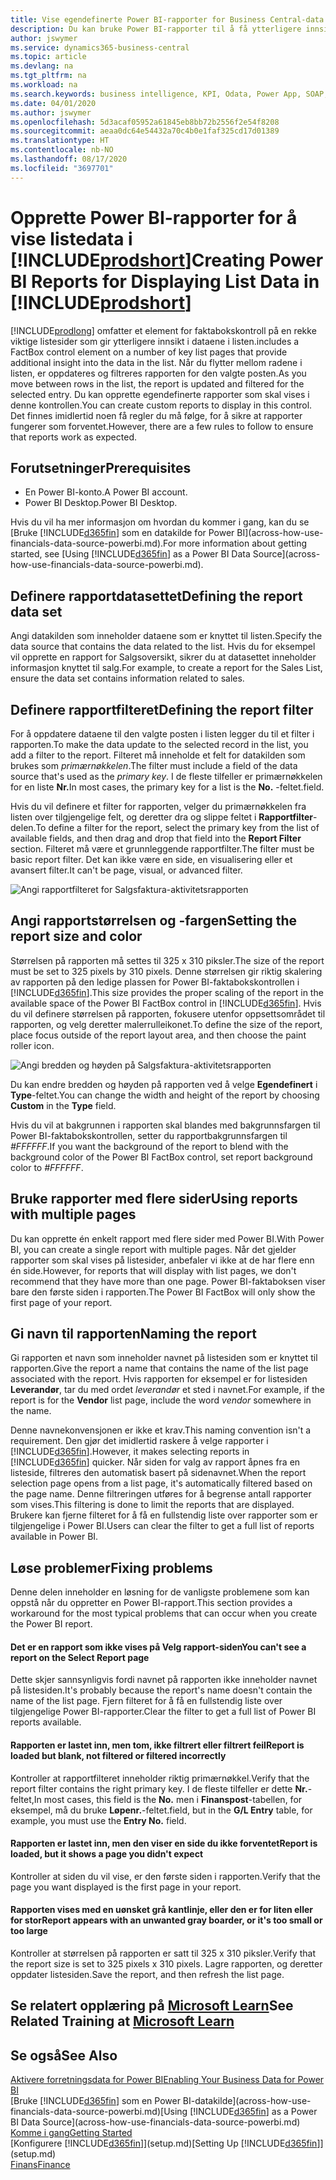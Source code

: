 ```yaml
---
title: Vise egendefinerte Power BI-rapporter for Business Central-data | Microsoft Docs
description: Du kan bruke Power BI-rapporter til å få ytterligere innsikt i data i lister.
author: jswymer
ms.service: dynamics365-business-central
ms.topic: article
ms.devlang: na
ms.tgt_pltfrm: na
ms.workload: na
ms.search.keywords: business intelligence, KPI, Odata, Power App, SOAP, analysis
ms.date: 04/01/2020
ms.author: jswymer
ms.openlocfilehash: 5d3acaf05952a61845eb8bb72b2556f2e54f8208
ms.sourcegitcommit: aeaa0dc64e54432a70c4b0e1faf325cd17d01389
ms.translationtype: HT
ms.contentlocale: nb-NO
ms.lasthandoff: 08/17/2020
ms.locfileid: "3697701"
---
```

# <a name="creating-power-bi-reports-for-displaying-list-data-in-prodshort"></a><span data-ttu-id="69548-103">Opprette Power BI-rapporter for å vise listedata i [!INCLUDE[prodshort](includes/prodshort.md)]</span><span class="sxs-lookup"><span data-stu-id="69548-103">Creating Power BI Reports for Displaying List Data in [!INCLUDE[prodshort](includes/prodshort.md)]</span></span>

[!INCLUDE[prodlong](includes/prodlong.md)] <span data-ttu-id="69548-104">omfatter et element for faktabokskontroll på en rekke viktige listesider som gir ytterligere innsikt i dataene i listen.</span><span class="sxs-lookup"><span data-stu-id="69548-104">includes a FactBox control element on a number of key list pages that provide additional insight into the data in the list.</span></span> <span data-ttu-id="69548-105">Når du flytter mellom radene i listen, er oppdateres og filtreres rapporten for den valgte posten.</span><span class="sxs-lookup"><span data-stu-id="69548-105">As you move between rows in the list, the report is updated and filtered for the selected entry.</span></span> <span data-ttu-id="69548-106">Du kan opprette egendefinerte rapporter som skal vises i denne kontrollen.</span><span class="sxs-lookup"><span data-stu-id="69548-106">You can create custom reports to display in this control.</span></span> <span data-ttu-id="69548-107">Det finnes imidlertid noen få regler du må følge, for å sikre at rapporter fungerer som forventet.</span><span class="sxs-lookup"><span data-stu-id="69548-107">However, there are a few rules to follow to ensure that reports work as expected.</span></span>  

## <a name="prerequisites"></a><span data-ttu-id="69548-108">Forutsetninger</span><span class="sxs-lookup"><span data-stu-id="69548-108">Prerequisites</span></span>

- <span data-ttu-id="69548-109">En Power BI-konto.</span><span class="sxs-lookup"><span data-stu-id="69548-109">A Power BI account.</span></span>
- <span data-ttu-id="69548-110">Power BI Desktop.</span><span class="sxs-lookup"><span data-stu-id="69548-110">Power BI Desktop.</span></span>

<span data-ttu-id="69548-111">Hvis du vil ha mer informasjon om hvordan du kommer i gang, kan du se [Bruke [!INCLUDE[d365fin](includes/d365fin_md.md)] som en datakilde for Power BI](across-how-use-financials-data-source-powerbi.md).</span><span class="sxs-lookup"><span data-stu-id="69548-111">For more information about getting started, see [Using [!INCLUDE[d365fin](includes/d365fin_md.md)] as a Power BI Data Source](across-how-use-financials-data-source-powerbi.md).</span></span>

## <a name="defining-the-report-data-set"></a><span data-ttu-id="69548-112">Definere rapportdatasettet</span><span class="sxs-lookup"><span data-stu-id="69548-112">Defining the report data set</span></span>

<span data-ttu-id="69548-113">Angi datakilden som inneholder dataene som er knyttet til listen.</span><span class="sxs-lookup"><span data-stu-id="69548-113">Specify the data source that contains the data related to the list.</span></span> <span data-ttu-id="69548-114">Hvis du for eksempel vil opprette en rapport for Salgsoversikt, sikrer du at datasettet inneholder informasjon knyttet til salg.</span><span class="sxs-lookup"><span data-stu-id="69548-114">For example, to create a report for the Sales List, ensure the data set contains information related to sales.</span></span>  

## <a name="defining-the-report-filter"></a><span data-ttu-id="69548-115">Definere rapportfilteret</span><span class="sxs-lookup"><span data-stu-id="69548-115">Defining the report filter</span></span>

<span data-ttu-id="69548-116">For å oppdatere dataene til den valgte posten i listen legger du til et filter i rapporten.</span><span class="sxs-lookup"><span data-stu-id="69548-116">To make the data update to the selected record in the list, you add a filter to the report.</span></span> <span data-ttu-id="69548-117">Filteret må inneholde et felt for datakilden som brukes som *primærnøkkelen*.</span><span class="sxs-lookup"><span data-stu-id="69548-117">The filter must include a field of the data source that's used as the *primary key*.</span></span> <span data-ttu-id="69548-118">I de fleste tilfeller er primærnøkkelen for en liste **Nr.**</span><span class="sxs-lookup"><span data-stu-id="69548-118">In most cases, the primary key for a list is the **No.**</span></span> <span data-ttu-id="69548-119">-feltet.</span><span class="sxs-lookup"><span data-stu-id="69548-119">field.</span></span>

<span data-ttu-id="69548-120">Hvis du vil definere et filter for rapporten, velger du primærnøkkelen fra listen over tilgjengelige felt, og deretter dra og slippe feltet i **Rapportfilter**-delen.</span><span class="sxs-lookup"><span data-stu-id="69548-120">To define a filter for the report, select the primary key from the list of available fields, and then drag and drop that field into the **Report Filter** section.</span></span> <span data-ttu-id="69548-121">Filteret må være et grunnleggende rapportfilter.</span><span class="sxs-lookup"><span data-stu-id="69548-121">The filter must be basic report filter.</span></span> <span data-ttu-id="69548-122">Det kan ikke være en side, en visualisering eller et avansert filter.</span><span class="sxs-lookup"><span data-stu-id="69548-122">It can't be page, visual, or advanced filter.</span></span> 

![Angi rapportfilteret for Salgsfaktura-aktivitetsrapporten](./media/across-how-use-powerbi-reports-factbox/financials-powerbi-report-filter.png)

## <a name="setting-the-report-size-and-color"></a><span data-ttu-id="69548-124">Angi rapportstørrelsen og -fargen</span><span class="sxs-lookup"><span data-stu-id="69548-124">Setting the report size and color</span></span>

<span data-ttu-id="69548-125">Størrelsen på rapporten må settes til 325 x 310 piksler.</span><span class="sxs-lookup"><span data-stu-id="69548-125">The size of the report must be set to 325 pixels by 310 pixels.</span></span> <span data-ttu-id="69548-126">Denne størrelsen gir riktig skalering av rapporten på den ledige plassen for Power BI-faktabokskontrollen i [!INCLUDE[d365fin](includes/d365fin_md.md)].</span><span class="sxs-lookup"><span data-stu-id="69548-126">This size provides the proper scaling of the report in the available space of the Power BI FactBox control in [!INCLUDE[d365fin](includes/d365fin_md.md)].</span></span> <span data-ttu-id="69548-127">Hvis du vil definere størrelsen på rapporten, fokusere utenfor oppsettsområdet til rapporten, og velg deretter malerrulleikonet.</span><span class="sxs-lookup"><span data-stu-id="69548-127">To define the size of the report, place focus outside of the report layout area, and then choose the paint roller icon.</span></span>

![Angi bredden og høyden på Salgsfaktura-aktivitetsrapporten](./media/across-how-use-powerbi-reports-factbox/financials-powerbi-report-sizing.png)

<span data-ttu-id="69548-129">Du kan endre bredden og høyden på rapporten ved å velge **Egendefinert** i **Type**-feltet.</span><span class="sxs-lookup"><span data-stu-id="69548-129">You can change the width and height of the report by choosing **Custom** in the **Type** field.</span></span>

<span data-ttu-id="69548-130">Hvis du vil at bakgrunnen i rapporten skal blandes med bakgrunnsfargen til Power BI-faktabokskontrollen, setter du rapportbakgrunnsfargen til *#FFFFFF*.</span><span class="sxs-lookup"><span data-stu-id="69548-130">If you want the background of the report to blend with the background color of the Power BI FactBox control, set report background color to *#FFFFFF*.</span></span> 

## <a name="using-reports-with-multiple-pages"></a><span data-ttu-id="69548-131">Bruke rapporter med flere sider</span><span class="sxs-lookup"><span data-stu-id="69548-131">Using reports with multiple pages</span></span>

<span data-ttu-id="69548-132">Du kan opprette én enkelt rapport med flere sider med Power BI.</span><span class="sxs-lookup"><span data-stu-id="69548-132">With Power BI, you can create a single report with multiple pages.</span></span> <span data-ttu-id="69548-133">Når det gjelder rapporter som skal vises på listesider, anbefaler vi ikke at de har flere enn én side.</span><span class="sxs-lookup"><span data-stu-id="69548-133">However, for reports that will display with list pages, we don't recommend that they have more than one page.</span></span> <span data-ttu-id="69548-134">Power BI-faktaboksen viser bare den første siden i rapporten.</span><span class="sxs-lookup"><span data-stu-id="69548-134">The Power BI FactBox will only show the first page of your report.</span></span>

## <a name="naming-the-report"></a><span data-ttu-id="69548-135">Gi navn til rapporten</span><span class="sxs-lookup"><span data-stu-id="69548-135">Naming the report</span></span>

<span data-ttu-id="69548-136">Gi rapporten et navn som inneholder navnet på listesiden som er knyttet til rapporten.</span><span class="sxs-lookup"><span data-stu-id="69548-136">Give the report a name that contains the name of the list page associated with the report.</span></span> <span data-ttu-id="69548-137">Hvis rapporten for eksempel er for listesiden **Leverandør**, tar du med ordet *leverandør* et sted i navnet.</span><span class="sxs-lookup"><span data-stu-id="69548-137">For example, if the report is for the **Vendor** list page, include the word *vendor* somewhere in the name.</span></span>  

<span data-ttu-id="69548-138">Denne navnekonvensjonen er ikke et krav.</span><span class="sxs-lookup"><span data-stu-id="69548-138">This naming convention isn't a requirement.</span></span> <span data-ttu-id="69548-139">Den gjør det imidlertid raskere å velge rapporter i [!INCLUDE[d365fin](includes/d365fin_md.md)].</span><span class="sxs-lookup"><span data-stu-id="69548-139">However, it makes selecting reports in [!INCLUDE[d365fin](includes/d365fin_md.md)] quicker.</span></span> <span data-ttu-id="69548-140">Når siden for valg av rapport åpnes fra en listeside, filtreres den automatisk basert på sidenavnet.</span><span class="sxs-lookup"><span data-stu-id="69548-140">When the report selection page opens from a list page, it's automatically filtered based on the page name.</span></span> <span data-ttu-id="69548-141">Denne filtreringen utføres for å begrense antall rapporter som vises.</span><span class="sxs-lookup"><span data-stu-id="69548-141">This filtering is done to limit the reports that are displayed.</span></span> <span data-ttu-id="69548-142">Brukere kan fjerne filteret for å få en fullstendig liste over rapporter som er tilgjengelige i Power BI.</span><span class="sxs-lookup"><span data-stu-id="69548-142">Users can clear the filter to get a full list of reports available in Power BI.</span></span>  

## <a name="fixing-problems"></a><span data-ttu-id="69548-143">Løse problemer</span><span class="sxs-lookup"><span data-stu-id="69548-143">Fixing problems</span></span>

<span data-ttu-id="69548-144">Denne delen inneholder en løsning for de vanligste problemene som kan oppstå når du oppretter en Power BI-rapport.</span><span class="sxs-lookup"><span data-stu-id="69548-144">This section provides a workaround for the most typical problems that can occur when you create the Power BI report.</span></span>  

#### <a name="you-cant-see-a-report-on-the-select-report-page"></a><span data-ttu-id="69548-145">Det er en rapport som ikke vises på Velg rapport-siden</span><span class="sxs-lookup"><span data-stu-id="69548-145">You can't see a report on the Select Report page</span></span>

<span data-ttu-id="69548-146">Dette skjer sannsynligvis fordi navnet på rapporten ikke inneholder navnet på listesiden.</span><span class="sxs-lookup"><span data-stu-id="69548-146">It's probably because the report's name doesn't contain the name of the list page.</span></span> <span data-ttu-id="69548-147">Fjern filteret for å få en fullstendig liste over tilgjengelige Power BI-rapporter.</span><span class="sxs-lookup"><span data-stu-id="69548-147">Clear the filter to get a full list of Power BI reports available.</span></span>  

#### <a name="report-is-loaded-but-blank-not-filtered-or-filtered-incorrectly"></a><span data-ttu-id="69548-148">Rapporten er lastet inn, men tom, ikke filtrert eller filtrert feil</span><span class="sxs-lookup"><span data-stu-id="69548-148">Report is loaded but blank, not filtered or filtered incorrectly</span></span>

<span data-ttu-id="69548-149">Kontroller at rapportfilteret inneholder riktig primærnøkkel.</span><span class="sxs-lookup"><span data-stu-id="69548-149">Verify that the report filter contains the right primary key.</span></span> <span data-ttu-id="69548-150">I de fleste tilfeller er dette **Nr.**-feltet,</span><span class="sxs-lookup"><span data-stu-id="69548-150">In most cases, this field is the **No.**</span></span> <span data-ttu-id="69548-151">men i **Finanspost**-tabellen, for eksempel, må du bruke **Løpenr.**-feltet.</span><span class="sxs-lookup"><span data-stu-id="69548-151">field, but in the **G/L Entry** table, for example, you must use the **Entry No.** field.</span></span>

#### <a name="report-is-loaded-but-it-shows-a-page-you-didnt-expect"></a><span data-ttu-id="69548-152">Rapporten er lastet inn, men den viser en side du ikke forventet</span><span class="sxs-lookup"><span data-stu-id="69548-152">Report is loaded, but it shows a page you didn't expect</span></span>

<span data-ttu-id="69548-153">Kontroller at siden du vil vise, er den første siden i rapporten.</span><span class="sxs-lookup"><span data-stu-id="69548-153">Verify that the page you want displayed is the first page in your report.</span></span>  

#### <a name="report-appears-with-an-unwanted-gray-boarder-or-its-too-small-or-too-large"></a><span data-ttu-id="69548-154">Rapporten vises med en uønsket grå kantlinje, eller den er for liten eller for stor</span><span class="sxs-lookup"><span data-stu-id="69548-154">Report appears with an unwanted gray boarder, or it's too small or too large</span></span>

<span data-ttu-id="69548-155">Kontroller at størrelsen på rapporten er satt til 325 x 310 piksler.</span><span class="sxs-lookup"><span data-stu-id="69548-155">Verify that the report size is set to 325 pixels x 310 pixels.</span></span> <span data-ttu-id="69548-156">Lagre rapporten, og deretter oppdater listesiden.</span><span class="sxs-lookup"><span data-stu-id="69548-156">Save the report, and then refresh the list page.</span></span>  

## <a name="see-related-training-at-microsoft-learn"></a><span data-ttu-id="69548-157">Se relatert opplæring på [Microsoft Learn](/learn/modules/configure-powerbi-excel-dynamics-365-business-central/index)</span><span class="sxs-lookup"><span data-stu-id="69548-157">See Related Training at [Microsoft Learn](/learn/modules/configure-powerbi-excel-dynamics-365-business-central/index)</span></span>

## <a name="see-also"></a><span data-ttu-id="69548-158">Se også</span><span class="sxs-lookup"><span data-stu-id="69548-158">See Also</span></span>

[<span data-ttu-id="69548-159">Aktivere forretningsdata for Power BI</span><span class="sxs-lookup"><span data-stu-id="69548-159">Enabling Your Business Data for Power BI</span></span>](admin-powerbi.md)  
<span data-ttu-id="69548-160">[Bruke [!INCLUDE[d365fin](includes/d365fin_md.md)] som en Power BI-datakilde](across-how-use-financials-data-source-powerbi.md)</span><span class="sxs-lookup"><span data-stu-id="69548-160">[Using [!INCLUDE[d365fin](includes/d365fin_md.md)] as a Power BI Data Source](across-how-use-financials-data-source-powerbi.md)</span></span>  
[<span data-ttu-id="69548-161">Komme i gang</span><span class="sxs-lookup"><span data-stu-id="69548-161">Getting Started</span></span>](product-get-started.md)  
<span data-ttu-id="69548-162">[Konfigurere [!INCLUDE[d365fin](includes/d365fin_md.md)]](setup.md)</span><span class="sxs-lookup"><span data-stu-id="69548-162">[Setting Up [!INCLUDE[d365fin](includes/d365fin_md.md)]](setup.md)</span></span>  
[<span data-ttu-id="69548-163">Finans</span><span class="sxs-lookup"><span data-stu-id="69548-163">Finance</span></span>](finance.md)  
